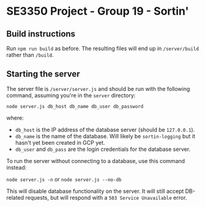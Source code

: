 # SE3350 Project - Group 19 - Sortin'

## Build instructions
Run `npm run build` as before. The resulting files will end up in `/server/build` rather than `/build`.

## Starting the server
The server file is `/server/server.js` and should be run with the following command, assuming you're in the `server` directory:

`node server.js db_host db_name db_user db_password`

where:
* `db_host` is the IP address of the database server (should be `127.0.0.1`).
* `db_name` is the name of the database. Will likely be `sortin-logging` but it hasn't yet been created in GCP yet.
* `db_user` and `db_pass` are the login credentials for the database server.

To run the server without connecting to a database, use this command instead:

`node server.js -n` or `node server.js --no-db`

This will disable database functionality on the server. It will still accept DB-related requests, but will respond with a `503 Service Unavailable` error.